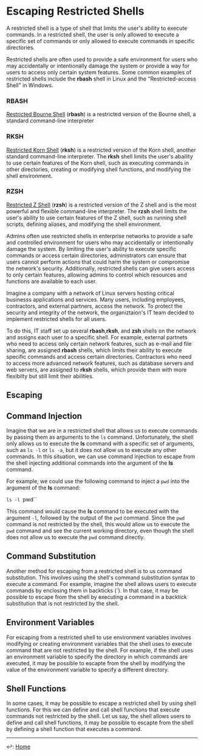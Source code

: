 # Escaping Restricted Shells

A restricted shell is a type of shell that limits the user's ability to execute commands. In a restricted shell, the user is only allowed to execute a specific set of commands or only allowed to execute commands in specific directories.

Restricted shells are often used to provide a safe environment for users who may accidentally or intentionally damage the system or provide a way for users to access only certain system features. Some common examples of restricted shells include the **rbash** shell in Linux and the "Restricted-access Shell" in Windows.

### RBASH

[Restricted Bourne Shell](https://www.gnu.org/software/bash/manual/html_node/The-Restricted-Shell.html) (**rbash**) is a restricted version of the Bourne shell, a standard command-line interpreter

### RKSH

[Restricted Korn Shell](https://www.ibm.com/docs/en/aix/7.2?topic=r-rksh-command) (**rksh**) is a restricted version of the Korn shell, another standard command-line interpreter. The **rksh** shell limits the user's abaility to use certain features of the Korn shell, such as executing commands in other directories, creating or modifying shell functions, and modifying the shell environment.

### RZSH

[Restricted Z Shell](https://manpages.debian.org/experimental/zsh/rzsh.1.en.html) (**rzsh**) is a restricted version of the Z shell and is the most powerful and flexible command-line interpreter. The **rzsh** shell limits the user's ability to use certain features of the Z shell, such as running shell scripts, defining aliases, and modifying the shell environment.

Admins often use restricted shells in enterprise networks to provide a safe and controlled environment for users who may accidentally or intentionally damage the system. By limiting the user's ability to execute specific commands or access certain directories, administrators can ensure that users cannot perform actions that could harm the system or compromise the network's security. Additionally, restricted shells can give users access to only certain features, allowing admins to control which resources and functions are available to each user.

Imagine a company with a network of Linux servers hosting critical businesss applications and services. Many users, including employees, contractors, and external partners, access the network. To protect the security and integrity of the network, the organiztaion's IT team decided to implement restricted shells for all users.

To do this, IT staff set up several **rbash**,**rksh**, and **zsh** shells on the network and assigns each user to a specific shell. For example, external partnets who need to access only certain network features, such as e-mail and file sharing, are assigned **rbash** shells, which limits their ability to execute specific commands and access certain directories. Contractors who need to access more advanced network features, such as database servers and web servers, are assigned to **rksh**  shells, which provide them with more flexibilty but still limit their abilities.

## Escaping

##  Command Injection

Imagine that we are in a restricted shell that allows us to execute commands by passing them as arguments to the `ls` command. Unfortunately, the shell only allows us to execute the **ls** command with a specific set of arguments, such as `ls -l` or `ls -a`, but it does not allow us to execute any other commands. In this situation, we can use command injection to escape from the shell injecting additional commands into the argument of the **ls** command.

For example, we could use the following command to inject a `pwd` into the argument of the **ls** command:

`ls -l `pwd``

This command would cause the **ls** command to be executed with the argument `-l`, followed by the output of the `pwd` command. Since the `pwd` command is not restricted by the shell, this would allow us to execute the `pwd` command and see the current working directory, even though the shell does not allow us to execute the `pwd` command directly.

## Command Substitution

Another method for escaping from a restricted shell is to us command substitution. This involves using the shell's command substitution syntax to execute a command. For example, imagine the shell allows users to execute commands by enclosing them in backticks (`). In that case, it may be possible to escape from the shell by executing a command in a backtick substitution that is not restricted by the shell.

## Environment Variables

For escaping from a restricted shell to use environment variables involves modifying or creating environment variables that the shell uses to execute command that are not restricted by the shell. For example, if the shell uses an environment variable to specify the directory in which commands are executed, it may be possible to escapte from the shell by modifying the value of the environment variable to specify a different directory.


## Shell Functions

In some cases, it may be possible to escape a restricted shell by using shell functions. For this we can define and call shell functions that execute commands not restricted by the shell. Let us say, the shell allows users to define and call shell functions, it may be possible to escapte from the shell by defining a shell function that executes a command.

---

↩️: [Home](../../index.md)
